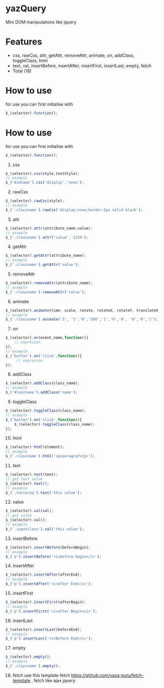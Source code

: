 # yazQuery
Mini DOM manipulations like jquery

# Features
 * css, rawCss, attr, getAttr, removeAttr, animate, on, addClass, toggleClass, html
 * text, val, insertBefore, insertAfter, insertFirst, insertLast, empty, fetch
* Total (18)

# How to use
for use you can first initialise with
```javascript
$_(selector).function();
```
# How to use
for use you can first initialise with
```javascript
$_(selector).function();
```

1. css
```javascript
$_(selector).css(style,textStyle);
// example
$_('#idname').css('display','none');
```
2. rawCss
```javascript
$_(selector).rawCss(style);
// example
$_('.classname').rawCss('display:none;border:1px solid black');
```
3. attr
```javascript
$_(selector).attr(attribute_name,value);
// example
$_('.classname').attr('value','1234');
```
4. getAttr
```javascript
$_(selector).getAttr(attribute_name);
// example
$_('.classname').getAttr('value');
```
5. removeAttr
```javascript
$_(selector).removeAttr(attribute_name);
// example
$_('.classname').removeAttr('value');
```
6. animate
```javascript
$_(selector).animate(time, scale, rotate, rotateX, rotateY, translateX, translateY, skewX, skewY, opacity);
// example 
$_('.classname').animate('3', '1','0','360','1','0','0', '0','0','1');
```
7. on
```javascript
$_(selector).on(event_name,function(){
    // expresion
});
// example
$_('button').on('click',function(){
     // expresion
});
```
8. addClass
```javascript
$_(selector).addClass(class_name);
// example
$_('#lastname').addClass('name');
```
9. toggleClass
```javascript
$_(selector).toggleClass(class_name);
// example
$_("button").on('click',function(){
    $_(selector).toggleClass(class_name);
});
```
10. html
```javascript
$_(selector).html(element);
// example
$_('.classname').html('<p>paragraf</p>');
```
11. text
```javascript
$_(selector).text(text);
// get text value
$_(selector).text();
// example
$_('.textarea').text('this value');
```
12. value
```javascript
$_(selector).val(val);
// get value
$_(selector).val();
// example
$_('.inputclass').val('this value');
```
13. insertBefore
```javascript
$_(selector).insertBefore(beforeBegin);
// example
$_('p').insertBefore('<i>before begin</i>');
```
14. insertAfter
```javascript
$_(selector).insertAfter(afterEnd);
// example
$_('p').insertAfter('<i>after End</i>');
```
15. insertFirst 
```javascript
$_(selector).insertFirst(afterBegin);
// example
$_('p').insertFirst('<i>after Begin</i>');
```
16. insertLast
```javascript
$_(selector).insertLast(beforeEnd);
// example
$_('p').insertLast('<i>Before End</i>');
```
17. empty
```javascript
$_(selector).empty();
// example
$_('.classname').empty();
```
18. fetch
use this template fetch https://github.com/yaza-putu/fetch-template , fetch like ajax jquery
